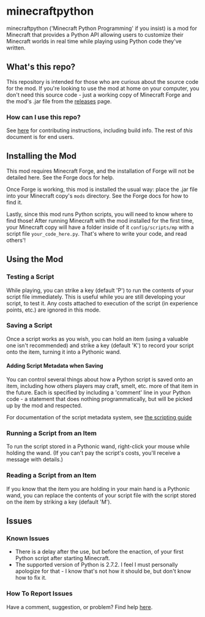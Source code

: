 # minecraftpython
minecraftpython ('Minecraft Python Programming' if you insist) is a mod for Minecraft that provides a Python API allowing users to customize their Minecraft worlds in real time while playing using Python code they've written.
## What's this repo?
This repository is intended for those who are curious about the source code for the mod.  If you're looking to use the mod at home on your computer, you don't need this source code - just a working copy of Minecraft Forge and the mod's .jar file from the [releases](https://github.com/minecraftpython/minecraftpython-mc1.12.2/releases) page.
### How can I use this repo?
See [here](https://github.com/minecraftpython/minecraftpython-mc1.12.2/blob/master/CONTRIBUTING.md) for contributing instructions, including build info.  The rest of *this* document is for end users.

## Installing the Mod
This mod requires Minecraft Forge, and the installation of Forge will not be detailed here.  See the Forge docs for help.

Once Forge is working, this mod is installed the usual way: place the .jar file into your Minecraft copy's `mods` directory.  See the Forge docs for how to find it.

Lastly, since this mod runs Python scripts, you will need to know where to find those!  After running Minecraft with the mod installed for the first time, your Minecraft copy will have a folder inside of it `config/scripts/mp` with a script file `your_code_here.py`.  That's where to write your code, and read others'!

## Using the Mod
### Testing a Script
While playing, you can strike a key (default 'P') to run the contents of your script file immediately.  This is useful while you are still developing your script, to test it.  Any costs attached to execution of the script (in experience points, etc.) are ignored in this mode.

### Saving a Script
Once a script works as you wish, you can hold an item (using a valuable one isn't recommended) and strike a key (default 'K') to record your script onto the item, turning it into a Pythonic wand.

#### Adding Script Metadata when Saving
You can control several things about how a Python script is saved onto an item, including how others players may craft, smelt, etc. more of that item in the future.  Each is specified by including a 'comment' line in your Python code - a statement that does nothing programmatically, but will be picked up by the mod and respected.

For documentation of the script metadata system, see [the scripting guide](https://github.com/minecraftpython/minecraftpython-mc1.12.2/blob/master/SCRIPTING.md)
### Running a Script from an Item
To run the script stored in a Pythonic wand, right-click your mouse while holding the wand.  (If you can't pay the script's costs, you'll receive a message with details.)

### Reading a Script from an Item
If you know that the item you are holding in your main hand is a Pythonic wand, you can replace the contents of your script file with the script stored on the item by striking a key (default 'M').

## Issues
### Known Issues
* There is a delay after the use, but before the enaction, of your first Python script after starting Minecraft.  
* The supported version of Python is 2.7.2.  I feel I must personally apologize for that - I know that's not how it should be, but don't know how to fix it.

### How To Report Issues
Have a comment, suggestion, or problem? Find help [here](https://github.com/minecraftpython/minecraftpython-mc1.12.2/issues).
